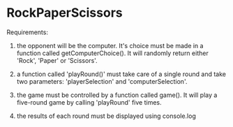# RockPaperScissors

Requirements:

1) the opponent will be the computer. It's choice must be made in a function called getComputerChoice().
It will randomly return either 'Rock', 'Paper' or 'Scissors'.

2) a function called 'playRound()' must take care of a single round and take two parameters: 'playerSelection' and 'computerSelection'.

3) the game must be controlled by a function called game(). It will play a five-round game by calling 'playRound' five times.

4) the results of each round must be displayed using console.log
